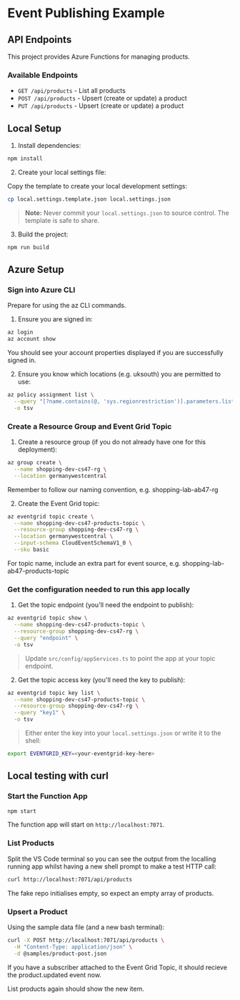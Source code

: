 # Event Publishing Example

## API Endpoints

This project provides Azure Functions for managing products.

### Available Endpoints

- `GET /api/products` - List all products
- `POST /api/products` - Upsert (create or update) a product
- `PUT /api/products` - Upsert (create or update) a product

## Local Setup

1. Install dependencies:

```bash
npm install
```

2. Create your local settings file:

Copy the template to create your local development settings:

```bash
cp local.settings.template.json local.settings.json
```

> **Note:** Never commit your `local.settings.json` to source control. The template is safe to share.

3. Build the project:

```bash
npm run build
```

## Azure Setup

### Sign into Azure CLI

Prepare for using the az CLI commands.

1. Ensure you are signed in:

```bash
az login
az account show
```

You should see your account properties displayed if you are successfully signed in.

2. Ensure you know which locations (e.g. uksouth) you are permitted to use:

```bash
az policy assignment list \
  --query "[?name.contains(@, 'sys.regionrestriction')].parameters.listOfAllowedLocations.value | []" \
  -o tsv
```

### Create a Resource Group and Event Grid Topic

1. Create a resource group (if you do not already have one for this deployment):

```bash
az group create \
  --name shopping-dev-cs47-rg \
  --location germanywestcentral
```

Remember to follow our naming convention, e.g. shopping-lab-ab47-rg

2. Create the Event Grid topic:

```bash
az eventgrid topic create \
  --name shopping-dev-cs47-products-topic \
  --resource-group shopping-dev-cs47-rg \
  --location germanywestcentral \
  --input-schema CloudEventSchemaV1_0 \
  --sku basic
```

For topic name, include an extra part for event source, e.g. shopping-lab-ab47-products-topic

### Get the configuration needed to run this app locally

1. Get the topic endpoint (you'll need the endpoint to publish):

```bash
az eventgrid topic show \
  --name shopping-dev-cs47-products-topic \
  --resource-group shopping-dev-cs47-rg \
  --query "endpoint" \
  -o tsv
```

> Update `src/config/appServices.ts` to point the app at your topic endpoint.

2. Get the topic access key (you'll need the key to publish):

```bash
az eventgrid topic key list \
  --name shopping-dev-cs47-products-topic \
  --resource-group shopping-dev-cs47-rg \
  --query "key1" \
  -o tsv
```

> Either enter the key into your `local.settings.json` or write it to the shell:

```bash
export EVENTGRID_KEY=<your-eventgrid-key-here>
```

## Local testing with curl

### Start the Function App

```bash
npm start
```

The function app will start on `http://localhost:7071`.

### List Products

Split the VS Code terminal so you can see the output from the localling running app whilst having a new shell prompt to make a test HTTP call:

```bash
curl http://localhost:7071/api/products
```

The fake repo initialises empty, so expect an empty array of products.

### Upsert a Product

Using the sample data file (and a new bash terminal):

```bash
curl -X POST http://localhost:7071/api/products \
  -H "Content-Type: application/json" \
  -d @samples/product-post.json
```

If you have a subscriber attached to the Event Grid Topic, it should recieve the product.updated event now.

List products again should show the new item.
